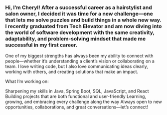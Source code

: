 ###  Hi, I’m Cheryl! After a successful career as a hairstylist and salon owner, I decided it was time for a new challenge—one that lets me solve puzzles and build things in a whole new way. I recently graduated from Tech Elevator and am now diving into the world of software development with the same creativity, adaptability, and problem-solving mindset that made me successful in my first career.

One of my biggest strengths has always been my ability to connect with people—whether it’s understanding a client’s vision or collaborating on a team. I love writing code, but I also love communicating ideas clearly, working with others, and creating solutions that make an impact.

What I’m working on:

Sharpening my skills in Java, Spring Boot, SQL, JavaScript, and React
Building projects that are both functional and user-friendly
Learning, growing, and embracing every challenge along the way
Always open to new opportunities, collaborations, and great conversations—let’s connect!
<!--
**CherylHuddart/CherylHuddart** is a ✨ _special_ ✨ repository because its `README.md` (this file) appears on your GitHub profile.

Here are some ideas to get you started:

- 🔭 I’m currently working on ...
- 🌱 I’m currently learning ...
- 👯 I’m looking to collaborate on ...
- 🤔 I’m looking for help with ...
- 💬 Ask me about ...
- 📫 How to reach me: ...
- 😄 Pronouns: ...
- ⚡ Fun fact: ...
-->
